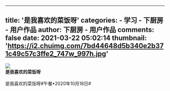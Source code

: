 
---
title: '是我喜欢的菜饭呀'
categories: 
    - 学习
    - 下厨房 - 用户作品
author: 下厨房 - 用户作品
comments: false
date: 2021-03-22 05:02:14
thumbnail: 'https://i2.chuimg.com/7bd44648d5b340e2b371c49c57c3ffe2_747w_997h.jpg'
---

<div>   
<img src="https://i2.chuimg.com/7bd44648d5b340e2b371c49c57c3ffe2_747w_997h.jpg" referrerpolicy="no-referrer"><br>
                <strong>是我喜欢的菜饭呀</strong><br>
                <br>  是我喜欢的菜饭呀#午餐•2020年10月18日#<br>  
              
</div>
            